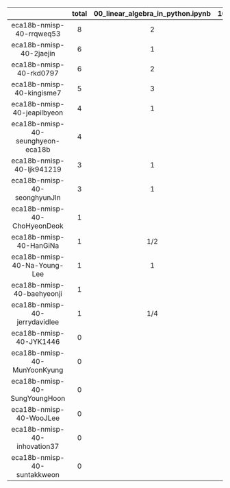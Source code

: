 |    |   total  |  00_linear_algebra_in_python.ipynb  |  10_vector_addition_subtraction.ipynb  |  20_vector_dot_cross_product.ipynb  |  30_3D_line_plane.ipynb  |
|:--:|:----:|:----:|:----:|:----:|:----:|
| eca18b-nmisp-40-rrqweq53 | 8 | 2 | 2 | 4 |   |
| eca18b-nmisp-40-2jaejin | 6 | 1 | 3 | 3/2 | 1/2  |
| eca18b-nmisp-40-rkd0797 | 6 | 2 | 1 | 2 | 1  |
| eca18b-nmisp-40-kingisme7 | 5 | 3 | 3/2 | 1/2 |   |
| eca18b-nmisp-40-jeapilbyeon | 4 | 1 | 1 | 1 | 1  |
| eca18b-nmisp-40-seunghyeon-eca18b | 4 |  | 2 | 1 | 1  |
| eca18b-nmisp-40-ljk941219 | 3 | 1 |  | 1 | 1  |
| eca18b-nmisp-40-seonghyunJIn | 3 | 1 | 1 | 1 |   |
| eca18b-nmisp-40-ChoHyeonDeok | 1 |  |  | 1 |   |
| eca18b-nmisp-40-HanGiNa | 1 | 1/2 |  | 1/2 |   |
| eca18b-nmisp-40-Na-Young-Lee | 1 | 1 |  |  |   |
| eca18b-nmisp-40-baehyeonji | 1 |  | 1/2 | 1/2 |   |
| eca18b-nmisp-40-jerrydavidlee | 1 | 1/4 | 1/4 | 1/4 | 1/4  |
| eca18b-nmisp-40-JYK1446 | 0 |  |  |  |   |
| eca18b-nmisp-40-MunYoonKyung | 0 |  |  |  |   |
| eca18b-nmisp-40-SungYoungHoon | 0 |  |  |  |   |
| eca18b-nmisp-40-WooJLee | 0 |  |  |  |   |
| eca18b-nmisp-40-inhovation37 | 0 |  |  |  |   |
| eca18b-nmisp-40-suntakkweon | 0 |  |  |  |   |
